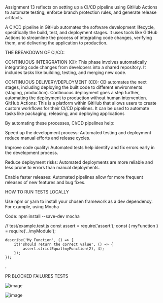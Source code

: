 Assignment 13 reflects on setting up a CI/CD pipeline using GitHub Actions to automate testing, enforce branch protection
rules, and generate release artifacts.

A CI/CD pipeline in GitHub automates the software development lifecycle, specifically the build, test, and deployment stages. 
It uses tools like GitHub Actions to streamline the process of integrating code changes, verifying them, and delivering the application to production. 

THE BREAKDOWN OF CI/CD:

CONTINUOUS INTERGRATION (CI):
This phase involves automatically integrating code changes from developers into a shared repository. It includes tasks like building, testing, and merging new code. 

CONTINUOUS DELIVERY/DEPLOYMENT (CD):
CD automates the next stages, including deploying the built code to different environments (staging, production). 
Continuous deployment goes a step further, automating the deployment to production without human intervention. 
GitHub Actions:
This is a platform within GitHub that allows users to create custom workflows for their CI/CD pipelines. 
It can be used to automate tasks like packaging, releasing, and deploying applications

By automating these processes, CI/CD pipelines help: 

Speed up the development process:
Automated testing and deployment reduce manual efforts and release cycles.

Improve code quality:
Automated tests help identify and fix errors early in the development process.

Reduce deployment risks:
Automated deployments are more reliable and less prone to errors than manual deployments.

Enable faster releases:
Automated pipelines allow for more frequent releases of new features and bug fixes.

HOW TO RUN TESTS LOCALLY

Use npm or yarn to install your chosen framework as a dev dependency. For example, using Mocha

Code:
npm install --save-dev mocha

  // test/example.test.js
    const assert = require('assert');
    const { myFunction } = require('../myModule');

    describe('My Function', () => {
        it('should return the correct value', () => {
            assert.strictEqual(myFunction(2), 4);
        });
    });

.

PR BLOCKED FAILURES TESTS

![image](https://github.com/user-attachments/assets/b46a4ab6-169a-45dc-a201-aef7465b6ff5)

![image](https://github.com/user-attachments/assets/d7cbe932-6ad1-48a8-ba96-84f7ba3d9836)


